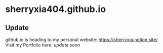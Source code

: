 # sherryxia404.github.io
## Update
github.io is heading to my personal website: https://sherryxia.notion.site/
Visit my Portfolio here: *update soon*